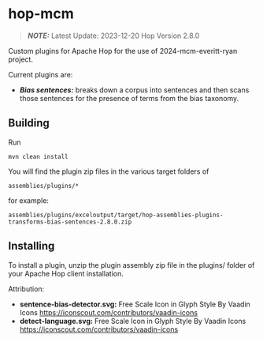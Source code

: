 # hop-mcm

> **_NOTE:_**
> Latest Update: 2023-12-20 
> Hop Version 2.8.0

Custom plugins for Apache Hop for the use of 2024-mcm-everitt-ryan project.

Current plugins are:

* ***Bias sentences:*** breaks down a corpus into sentences and then scans those sentences for the presence of terms from the bias taxonomy.

## Building

Run

`mvn clean install`

You will find the plugin zip files in the various target folders of

`assemblies/plugins/*`

for example:

`assemblies/plugins/exceloutput/target/hop-assemblies-plugins-transforms-bias-sentences-2.8.0.zip`

## Installing

To install a plugin, unzip the plugin assembly zip file in the plugins/ folder of your Apache Hop client installation.

Attribution:

* **sentence-bias-detector.svg:** Free Scale Icon in Glyph Style By Vaadin Icons https://iconscout.com/contributors/vaadin-icons
* **detect-language.svg:** Free Scale Icon in Glyph Style By Vaadin Icons https://iconscout.com/contributors/vaadin-icons
